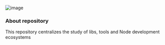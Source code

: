 ![image](https://github.com/ElJohnnie/js-node-studies/assets/54804502/e79bcc89-95dc-4012-be09-19f39603d40b)


### About repository

This repository centralizes the study of libs, tools and Node development ecosystems
